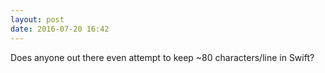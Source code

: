 ```yaml
---
layout: post
date: 2016-07-20 16:42
---
```

Does anyone out there even attempt to keep ~80 characters/line in Swift? 
